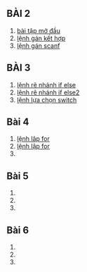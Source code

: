 ## BÀI 2
1. [bài tập mở đầu](https://www.jdoodle.com/iembed/v0/BqU)
2. [lệnh gán kết hợp](https://www.jdoodle.com/iembed/v0/BZl)
3. [ lệnh gán scanf](https://www.jdoodle.com/embed/v0/5D80)
## BÀI 3
1. [lệnh rẽ nhánh if else](https://www.jdoodle.com/embed/v0/5B2W)
2. [lệnh rẽ nhánh if else2](https://www.jdoodle.com/embed/v0/5B1W)
3. [lệnh lựa chọn switch](https://www.jdoodle.com/iembed/v0/BBw)
## Bài 4
1. [ lệnh lâp for](https://www.jdoodle.com/embed/v0/5Dhb)
2. [lệnh lập for](https://www.jdoodle.com/iembed/v0/BBx)
3.
## Bài 5
1.
2.
3.
## Bài 6
1.
2.
3.
